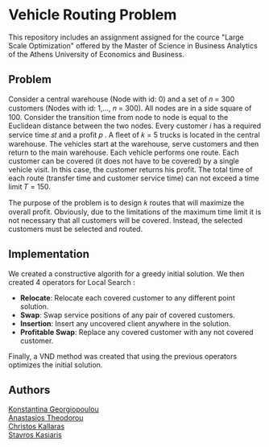 # Vehicle Routing Problem

This repository includes an assignment assigned for the cource "Large Scale Optimization" offered by the Master of Science in Business Analytics of the Athens University of Economics and Business. 

## Problem

Consider a central warehouse (Node with id: 0) and a set of 𝑛 = 300 customers (Nodes with id: 1,…, 𝑛 = 300).
All nodes are in a side square of 100. Consider the transition time from node to node
is equal to the Euclidean distance between the two nodes.
Every customer 𝑖 has a required service time 𝑠𝑡
 and a profit 𝑝
.
A fleet of 𝑘 = 5 trucks is located in the central warehouse.
The vehicles start at the warehouse, serve customers and then return to the main warehouse.
Each vehicle performs one route.
Each customer can be covered (it does not have to be covered) by a single vehicle visit.
In this case, the customer returns his profit.
The total time of each route (transfer time and customer service time) can not exceed
a time limit 𝑇 = 150.

The purpose of the problem is to design 𝑘 routes that will maximize the overall profit. Obviously,
due to the limitations of the maximum time limit it is not necessary that all customers will be covered.
Instead, the selected customers must be selected and routed.

## Implementation

We created a constructive algorith for a greedy initial solution. We then created 4 operators for Local Search :

* **Relocate**: Relocate each covered customer to any different point
solution.
* **Swap**: Swap service positions of any pair of covered customers.
* **Insertion**: Insert any uncovered client anywhere in the solution.
* **Profitable Swap**: Replace any covered customer with any not
covered customer.

Finally, a VND method was created that using the previous operators optimizes the initial solution.

## Authors

<a href="https://github.com/konstantinagewrg">Konstantina Georgiopoulou</a><br/>
<a href="https://github.com/antheodorou">Anastasios Theodorou</a><br/>
<a href="https://github.com/chriskal96">Christos Kallaras</a><br/>
<a href="https://github.com/stavroskas">Stavros Kasiaris</a><br/>

